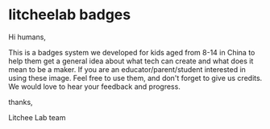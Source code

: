 # litcheelab badges

Hi humans,

This is a badges system we developed for kids aged from 8-14 in China to help them get a general idea about what tech can create and what does it mean to be a maker. If you are an educator/parent/student interested in using these image. Feel free to use them, and don't forget to give us credits. We would love to hear your feedback and progress.

thanks,

Litchee Lab team
